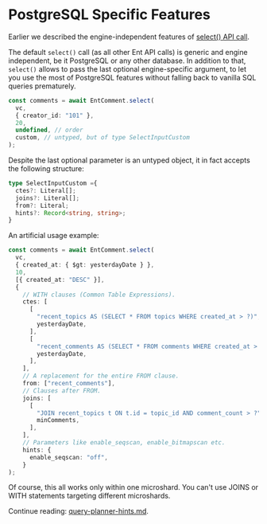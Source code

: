 # PostgreSQL Specific Features

Earlier we described the engine-independent features of [select() API call](../getting-started/ent-api-select-by-expression.md).

The default `select()` call (as all other Ent API calls) is generic and engine independent, be it PostgreSQL or any other database. In addition to that, `select()` allows to pass the last optional engine-specific argument, to let you use the most of PostgreSQL features without falling back to vanilla SQL queries prematurely.

```typescript
const comments = await EntComment.select(
  vc,
  { creator_id: "101" },
  20,
  undefined, // order
  custom, // untyped, but of type SelectInputCustom
);
```

Despite the last optional parameter is an untyped object, it in fact accepts the following structure:

```typescript
type SelectInputCustom ={
  ctes?: Literal[];
  joins?: Literal[];
  from?: Literal;
  hints?: Record<string, string>;
}
```

An artificial usage example:

```typescript
const comments = await EntComment.select(
  vc,
  { created_at: { $gt: yesterdayDate } },
  10,
  [{ created_at: "DESC" }],
  {
    // WITH clauses (Common Table Expressions).
    ctes: [
      [
        "recent_topics AS (SELECT * FROM topics WHERE created_at > ?)",
        yesterdayDate,
      ],
      [
        "recent_comments AS (SELECT * FROM comments WHERE created_at > ?)",
        yesterdayDate,
      ],
    ],
    // A replacement for the entire FROM clause.
    from: ["recent_comments"],
    // Clauses after FROM.
    joins: [
      [
        "JOIN recent_topics t ON t.id = topic_id AND comment_count > ?",
        minComments,
      ],
    ],
    // Parameters like enable_seqscan, enable_bitmapscan etc.
    hints: {
      enable_seqscan: "off",
    }
);
```

Of course, this all works only within one microshard. You can't use JOINS or WITH statements targeting different microshards.

Continue reading: [query-planner-hints.md](query-planner-hints.md "mention").

